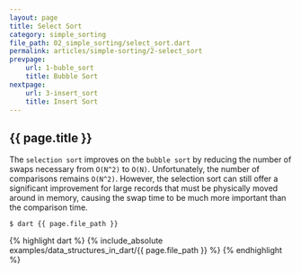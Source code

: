 ```yaml
---
layout: page
title: Select Sort
category: simple_sorting
file_path: 02_simple_sorting/select_sort.dart
permalink: articles/simple-sorting/2-select_sort
prevpage: 
    url: 1-buble_sort
    title: Bubble Sort
nextpage: 
    url: 3-insert_sort
    title: Insert Sort
---
```


## {{ page.title }}

The `selection sort` improves on the `bubble sort` by reducing the number of swaps necessary from `O(N^2)` to `O(N)`. Unfortunately, the number of comparisons remains `O(N^2)`.
However, the selection sort can still offer a significant improvement for large records that must be physically moved around in memory, causing the swap time to be much more important than the comparison time. 

```terminal
$ dart {{ page.file_path }}
```      


{% highlight dart %}
{% include_absolute examples/data_structures_in_dart/{{ page.file_path }} %}
{% endhighlight %}      

